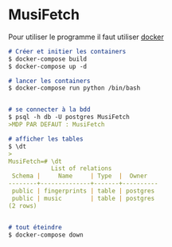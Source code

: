 # MusiFetch
Pour utiliser le programme il faut utiliser [docker](https://www.docker.com/)
```markdown
# Créer et initier les containers
$ docker-compose build
$ docker-compose up -d

# lancer les containers
$ docker-compose run python /bin/bash


# se connecter à la bdd
$ psql -h db -U postgres MusiFetch
>MDP PAR DEFAUT : MusiFetch

# afficher les tables
$ \dt
>
MusiFetch=# \dt
            List of relations
 Schema |     Name     | Type  |  Owner
--------+--------------+-------+----------
 public | fingerprints | table | postgres
 public | music        | table | postgres
(2 rows)


# tout éteindre
$ docker-compose down
```
